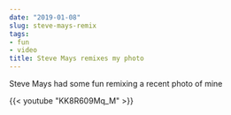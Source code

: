 ```yaml
---
date: "2019-01-08"
slug: steve-mays-remix
tags:
- fun
- video
title: Steve Mays remixes my photo
---
```



Steve Mays had some fun remixing a recent photo of mine 

{{< youtube "KK8R609Mq_M" >}}